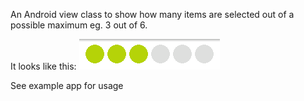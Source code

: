 An Android view class to show how many items are selected out of a possible maximum eg. 3 out of 6.

It looks like this: <img src="example.png" alt="example image"/>

See example app for usage
